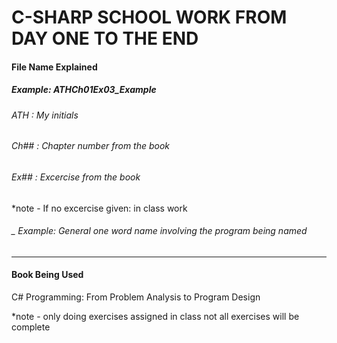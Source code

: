 # C-SHARP SCHOOL WORK FROM DAY ONE TO THE END

#### File Name Explained 
##### Example: ATHCh01Ex03_Example
###### ATH : My initials
###### Ch## : Chapter number from the book
###### Ex## : Excercise from the book 
*note - If no excercise given: in class work
###### _ Example: General one word name involving the program being named 

<hr>

#### Book Being Used 
C# Programming: From Problem Analysis to Program Design

*note - only doing exercises assigned in class not all exercises will be complete 
